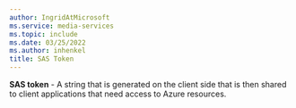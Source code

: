 ```yaml
---
author: IngridAtMicrosoft
ms.service: media-services
ms.topic: include
ms.date: 03/25/2022
ms.author: inhenkel
title: SAS Token
---
```


**SAS token** - A string that is generated on the client side that is then shared to client applications that need access to Azure resources.
